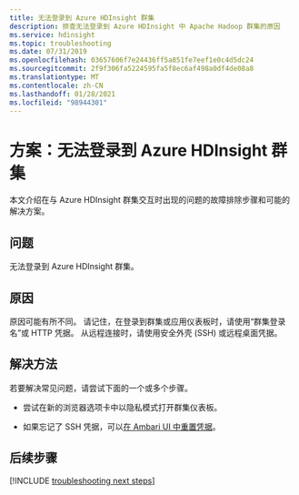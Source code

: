 ```yaml
---
title: 无法登录到 Azure HDInsight 群集
description: 排查无法登录到 Azure HDInsight 中 Apache Hadoop 群集的原因
ms.service: hdinsight
ms.topic: troubleshooting
ms.date: 07/31/2019
ms.openlocfilehash: 03657606f7e24436ff5a851fe7eef1e0c4d5dc24
ms.sourcegitcommit: 2f9f306fa5224595fa5f8ec6af498a0df4de08a8
ms.translationtype: MT
ms.contentlocale: zh-CN
ms.lasthandoff: 01/28/2021
ms.locfileid: "98944301"
---
```

# <a name="scenario-unable-to-log-into-azure-hdinsight-cluster"></a>方案：无法登录到 Azure HDInsight 群集

本文介绍在与 Azure HDInsight 群集交互时出现的问题的故障排除步骤和可能的解决方案。

## <a name="issue"></a>问题

无法登录到 Azure HDInsight 群集。

## <a name="cause"></a>原因

原因可能有所不同。 请记住，在登录到群集或应用仪表板时，请使用“群集登录名”或 HTTP 凭据。 从远程连接时，请使用安全外壳 (SSH) 或远程桌面凭据。

## <a name="resolution"></a>解决方法

若要解决常见问题，请尝试下面的一个或多个步骤。

* 尝试在新的浏览器选项卡中以隐私模式打开群集仪表板。

* 如果忘记了 SSH 凭据，可以[在 Ambari UI 中重置凭据](../hdinsight-administer-use-portal-linux.md#change-passwords)。

## <a name="next-steps"></a>后续步骤

[!INCLUDE [troubleshooting next steps](../../../includes/hdinsight-troubleshooting-next-steps.md)]
